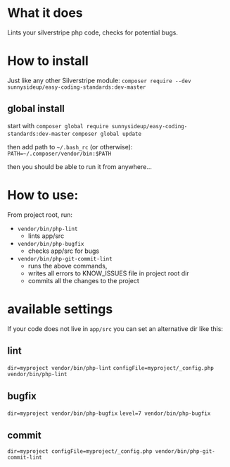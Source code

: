 # What it does

Lints your silverstripe php code, checks for potential bugs.

# How to install

Just like any other Silverstripe module:
`composer require --dev sunnysideup/easy-coding-standards:dev-master`

## global install

start with
`composer global require sunnysideup/easy-coding-standards:dev-master`
`composer global update`

then add path to `~/.bash_rc` (or otherwise):
`PATH=~/.composer/vendor/bin:$PATH`

then you should be able to run it from anywhere...

# How to use:

From project root, run:
 - `vendor/bin/php-lint`
   - lints app/src
 - `vendor/bin/php-bugfix`
   - checks app/src for bugs
 - `vendor/bin/php-git-commit-lint`
   - runs the above commands,
   - writes all errors to KNOW_ISSUES file in project root dir
   - commits all the changes to the project

# available settings

If your code does not live in `app/src` you can set an alternative dir like this:

## lint
`dir=myproject vendor/bin/php-lint`
`configFile=myproject/_config.php vendor/bin/php-lint`

## bugfix
`dir=myproject vendor/bin/php-bugfix`
`level=7 vendor/bin/php-bugfix`

## commit
`dir=myproject configFile=myproject/_config.php vendor/bin/php-git-commit-lint`
